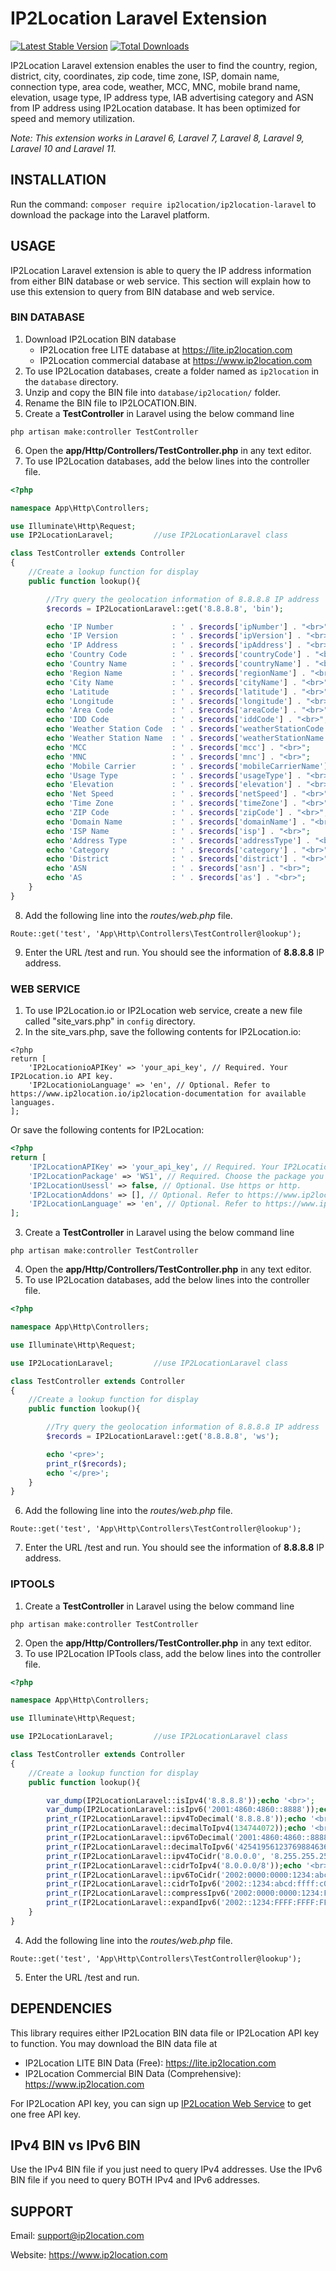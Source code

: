 # IP2Location Laravel Extension
[![Latest Stable Version](https://img.shields.io/packagist/v/ip2location/ip2location-laravel.svg)](https://packagist.org/packages/ip2location/ip2location-laravel)
[![Total Downloads](https://img.shields.io/packagist/dt/ip2location/ip2location-laravel.svg?style=flat-square)](https://packagist.org/packages/ip2location/ip2location-laravel)

IP2Location Laravel extension enables the user to find the country, region, district, city, coordinates, zip code, time zone, ISP, domain name, connection type, area code, weather, MCC, MNC, mobile brand name, elevation, usage type, IP address type, IAB advertising category and ASN from IP address using IP2Location database. It has been optimized for speed and memory utilization.

*Note: This extension works in Laravel 6, Laravel 7, Laravel 8, Laravel 9, Laravel 10 and Laravel 11.*


## INSTALLATION

Run the command: `composer require ip2location/ip2location-laravel` to download the package into the Laravel platform.

## USAGE

IP2Location Laravel extension is able to query the IP address information from either BIN database or web service. This section will explain how to use this extension to query from BIN database and web service.

### BIN DATABASE

1. Download IP2Location BIN database
    - IP2Location free LITE database at https://lite.ip2location.com
    - IP2Location commercial database at https://www.ip2location.com
2. To use IP2Location databases, create a folder named as `ip2location` in the `database` directory.
3. Unzip and copy the BIN file into `database/ip2location/` folder. 
4. Rename the BIN file to IP2LOCATION.BIN.
5. Create a **TestController** in Laravel using the below command line
```
php artisan make:controller TestController
```
6. Open the **app/Http/Controllers/TestController.php** in any text editor.
7. To use IP2Location databases, add the below lines into the controller file.
```php
<?php

namespace App\Http\Controllers;

use Illuminate\Http\Request;
use IP2LocationLaravel;			//use IP2LocationLaravel class

class TestController extends Controller
{
	//Create a lookup function for display
	public function lookup(){

		//Try query the geolocation information of 8.8.8.8 IP address
		$records = IP2LocationLaravel::get('8.8.8.8', 'bin');

		echo 'IP Number             : ' . $records['ipNumber'] . "<br>";
		echo 'IP Version            : ' . $records['ipVersion'] . "<br>";
		echo 'IP Address            : ' . $records['ipAddress'] . "<br>";
		echo 'Country Code          : ' . $records['countryCode'] . "<br>";
		echo 'Country Name          : ' . $records['countryName'] . "<br>";
		echo 'Region Name           : ' . $records['regionName'] . "<br>";
		echo 'City Name             : ' . $records['cityName'] . "<br>";
		echo 'Latitude              : ' . $records['latitude'] . "<br>";
		echo 'Longitude             : ' . $records['longitude'] . "<br>";
		echo 'Area Code             : ' . $records['areaCode'] . "<br>";
		echo 'IDD Code              : ' . $records['iddCode'] . "<br>";
		echo 'Weather Station Code  : ' . $records['weatherStationCode'] . "<br>";
		echo 'Weather Station Name  : ' . $records['weatherStationName'] . "<br>";
		echo 'MCC                   : ' . $records['mcc'] . "<br>";
		echo 'MNC                   : ' . $records['mnc'] . "<br>";
		echo 'Mobile Carrier        : ' . $records['mobileCarrierName'] . "<br>";
		echo 'Usage Type            : ' . $records['usageType'] . "<br>";
		echo 'Elevation             : ' . $records['elevation'] . "<br>";
		echo 'Net Speed             : ' . $records['netSpeed'] . "<br>";
		echo 'Time Zone             : ' . $records['timeZone'] . "<br>";
		echo 'ZIP Code              : ' . $records['zipCode'] . "<br>";
		echo 'Domain Name           : ' . $records['domainName'] . "<br>";
		echo 'ISP Name              : ' . $records['isp'] . "<br>";
		echo 'Address Type          : ' . $records['addressType'] . "<br>";
		echo 'Category              : ' . $records['category'] . "<br>";
		echo 'District              : ' . $records['district'] . "<br>";
		echo 'ASN                   : ' . $records['asn'] . "<br>";
		echo 'AS                    : ' . $records['as'] . "<br>";
	}
}
```
8. Add the following line into the *routes/web.php* file.
```
Route::get('test', 'App\Http\Controllers\TestController@lookup');
```
9. Enter the URL <your domain>/test and run. You should see the information of **8.8.8.8** IP address.


### WEB SERVICE

1. To use IP2Location.io or IP2Location web service, create a new file called "site_vars.php" in `config` directory.
2. In the site_vars.php, save the following contents for IP2Location.io:
```
<?php
return [
    'IP2LocationioAPIKey' => 'your_api_key', // Required. Your IP2Location.io API key.
    'IP2LocationioLanguage' => 'en', // Optional. Refer to https://www.ip2location.io/ip2location-documentation for available languages.
];
```
Or save the following contents for IP2Location:
```php
<?php
return [
    'IP2LocationAPIKey' => 'your_api_key', // Required. Your IP2Location API key.
    'IP2LocationPackage' => 'WS1', // Required. Choose the package you would like to use.
    'IP2LocationUsessl' => false, // Optional. Use https or http.
    'IP2LocationAddons' => [], // Optional. Refer to https://www.ip2location.com/web-service/ip2location for the list of available addons.
    'IP2LocationLanguage' => 'en', // Optional. Refer to https://www.ip2location.com/web-service/ip2location for available languages.
];
```
3. Create a **TestController** in Laravel using the below command line
```
php artisan make:controller TestController
```
4. Open the **app/Http/Controllers/TestController.php** in any text editor.
5. To use IP2Location databases, add the below lines into the controller file.
```php
<?php

namespace App\Http\Controllers;

use Illuminate\Http\Request;

use IP2LocationLaravel;			//use IP2LocationLaravel class

class TestController extends Controller
{
	//Create a lookup function for display
	public function lookup(){

		//Try query the geolocation information of 8.8.8.8 IP address
		$records = IP2LocationLaravel::get('8.8.8.8', 'ws');

		echo '<pre>';
		print_r($records);
		echo '</pre>';
	}
}

```
6. Add the following line into the *routes/web.php* file.
```
Route::get('test', 'App\Http\Controllers\TestController@lookup');
```
7. Enter the URL <your domain>/test and run. You should see the information of **8.8.8.8** IP address.

### IPTOOLS

1. Create a **TestController** in Laravel using the below command line
```
php artisan make:controller TestController
```
2. Open the **app/Http/Controllers/TestController.php** in any text editor.
3. To use IP2Location IPTools class, add the below lines into the controller file.
```php
<?php

namespace App\Http\Controllers;

use Illuminate\Http\Request;

use IP2LocationLaravel;			//use IP2LocationLaravel class

class TestController extends Controller
{
	//Create a lookup function for display
	public function lookup(){

		var_dump(IP2LocationLaravel::isIpv4('8.8.8.8'));echo '<br>';
		var_dump(IP2LocationLaravel::isIpv6('2001:4860:4860::8888'));echo '<br>';
		print_r(IP2LocationLaravel::ipv4ToDecimal('8.8.8.8'));echo '<br>';
		print_r(IP2LocationLaravel::decimalToIpv4(134744072));echo '<br>';
		print_r(IP2LocationLaravel::ipv6ToDecimal('2001:4860:4860::8888'));echo '<br>';
		print_r(IP2LocationLaravel::decimalToIpv6('42541956123769884636017138956568135816'));echo '<br>';
		print_r(IP2LocationLaravel::ipv4ToCidr('8.0.0.0', '8.255.255.255'));echo '<br>';
		print_r(IP2LocationLaravel::cidrToIpv4('8.0.0.0/8'));echo '<br>';
		print_r(IP2LocationLaravel::ipv6ToCidr('2002:0000:0000:1234:abcd:ffff:c0a8:0000', '2002:0000:0000:1234:ffff:ffff:ffff:ffff'));echo '<br>';
		print_r(IP2LocationLaravel::cidrToIpv6('2002::1234:abcd:ffff:c0a8:101/64'));echo '<br>';
		print_r(IP2LocationLaravel::compressIpv6('2002:0000:0000:1234:FFFF:FFFF:FFFF:FFFF'));echo '<br>';
		print_r(IP2LocationLaravel::expandIpv6('2002::1234:FFFF:FFFF:FFFF:FFFF'));echo '<br>';
	}
}

```
4. Add the following line into the *routes/web.php* file.
```
Route::get('test', 'App\Http\Controllers\TestController@lookup');
```
5. Enter the URL <your domain>/test and run.

## DEPENDENCIES

This library requires either IP2Location BIN data file or IP2Location API key to function. You may download the BIN data file at
* IP2Location LITE BIN Data (Free): https://lite.ip2location.com
* IP2Location Commercial BIN Data (Comprehensive): https://www.ip2location.com

For IP2Location API key, you can sign up [IP2Location Web Service](https://www.ip2location.com/web-service/ip2location) to get one free API key.

## IPv4 BIN vs IPv6 BIN

Use the IPv4 BIN file if you just need to query IPv4 addresses.
Use the IPv6 BIN file if you need to query BOTH IPv4 and IPv6 addresses.

## SUPPORT

Email: support@ip2location.com

Website: https://www.ip2location.com
